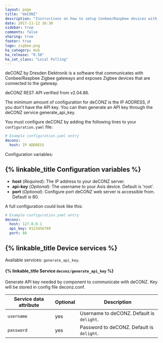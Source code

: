 ```yaml
---
layout: page
title: "deCONZ"
description: "Instructions on how to setup Conbee/Raspbee devices with deCONZ from Dresden Elektronik within Home Assistant."
date: 2017-11-12 16:30
sidebar: true
comments: false
sharing: true
footer: true
logo: zigbee.png
ha_category: Hub
ha_release: "0.58"
ha_iot_class: "Local Polling"
---
```


deCONZ by Dresden Elektronik is a software that communicates with Conbee/Raspbee Zigbee gateways and exposes Zigbee devices that are connected to the gateway.

deCONZ REST API verified from v2.04.86.

The minimum amount of configuration for deCONZ is the IP ADDRESS, if you don't have the API key. You can then generate an API key through the deCONZ service generate_api_key.

You must configure deCONZ by adding the following lines to your `configuration.yaml` file:

```yaml
# Example configuration.yaml entry
deconz:
  host: IP ADDRESS
```

Configuration variables:

## {% linkable_title Configuration variables %}

- **host** (*Required*): The IP address to your deCONZ server.
- **api-key** (*Optional*): The username to your Axis device. Default is 'root'.
- **port** (*Optional*): Configure port deCONZ web server is accessible from. Default is 80.

A full configuration could look like this:

```yaml
# Example configuration.yaml entry
deconz:
  host: 127.0.0.1
  api_key: 0123456789
  port: 80
```

## {% linkable_title Device services %}
Available services: `generate_api_key`.

#### {% linkable_title Service `deconz/generate_api_key` %}
Generate API key needed by component to communicate with deCONZ. Key will be stored in config file deconz.conf.

| Service data attribute    | Optional | Description                               |
|---------------------------|----------|-------------------------------------------|
| `username`                |      yes | Username to deCONZ. Default is `delight`. |
| `password`                |      yes | Password to deCONZ. Default is `delight`. |
